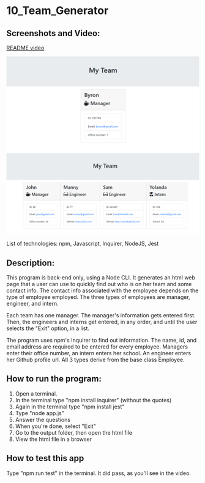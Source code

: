 # 10_Team_Generator

## Screenshots and Video:
[README video](https://drive.google.com/drive/folders/1bicNr8U8tsLQDnyu6b5xI1_jNxpDHq5h?usp=sharing)

![Manager Only](https://github.com/MarioThompson0010/10_Team_Generator/blob/main/Assets/MyTeamManagerOnly.PNG)
![Entire Team](https://github.com/MarioThompson0010/10_Team_Generator/blob/main/Assets/MyTeamScreenshot.PNG)

List of technologies: npm, Javascript, Inquirer, NodeJS, Jest

## Description:

This program is back-end only, using a Node CLI.  It generates an html web page that a user can use to quickly find out who is on her team and some contact info.  The contact info associated with the employee depends on the type of employee employed.  The three types of employees are manager, engineer, and intern.  

Each team has one manager.  The manager's information gets entered first.  Then, the engineers and interns get entered, in any order, and until the user selects the "Exit" option, in a list.  

The program uses npm's Inquirer to find out information. The name, id, and email address are required to be entered for every employee.  Managers enter their office number, an intern enters her school.  An engineer enters her Github profile url.  All 3 types derive from the base class Employee.

## How to run the program:

1) Open a terminal. 
2) In the terminal type "npm install inquirer" (without the quotes)
3) Again in the terminal type "npm install jest"
4) Type "node app.js" 
5) Answer the questions
6) When you're done, select "Exit"
7) Go to the output folder, then open the html file
8) View the html file in a browser

## How to test this app

Type "npm run test" in the terminal.  It did pass, as you'll see in the video.
